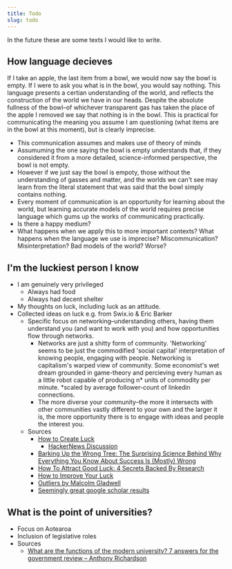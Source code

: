 ```yaml
---
title: Todo
slug: todo
---
```


In the future these are some texts I would like to write.

## How language decieves
If I take an apple, the last item from a bowl, we would now say the bowl is empty. If I were to ask you what is in the bowl, you would say nothing. This language presents a certian understanding of the world, and reflects the construction of the world we have in our heads. Despite the absolute fullness of the bowl–of whichever transparent gas has taken the place of the apple I removed we say that nothing is in the bowl. This is practical for communicating the meaning you assume I am questioning (what items are in the bowl at this moment), but is clearly imprecise.
- This communication assumes and makes use of theory of minds
- Assumuming the one saying the bowl is empty understands that, if they considered it from a more detailed, science-informed perspective, the bowl is not empty.
- However if we just say the bowl is empoty, those without the understanding of gasses and matter, and the worlds we can't see may learn from the literal statement that was said that the bowl simply contains nothing.
- Every moment of communication is an opportunity for learning about the world, but learning accurate models of the world requires precise language which gums up the works of communicating practically.
- Is there a happy medium?
- What happens when we apply this to more important contexts? What happens when the language we use is imprecise? Miscommunication? Misinterpretation? Bad models of the world? Worse? 

## I'm the luckiest person I know
- I am genuinely very privileged
    - Always had food
    - Always had decent shelter
- My thoughts on luck, including luck as an attitude.
- Collected ideas on luck e.g. from Swix.io & Eric Barker
    - Specific focus on networking–understanding others, having them understand you (and want to work with you) and how opportunities flow through networks.
        - Networks are just a shitty form of community. 'Networking' seems to be just the commodified 'social capital' interpretation of knowing people, engaging with people. Networking is capitalism's warped view of community. Some economist's wet dream grounded in game-theory and percieving every human as a little robot capable of producing n* units of commodity per minute. *scaled by average follower-count of linkedin connections.
        - The more diverse your community–the more it intersects with other communities vastly different to your own and the larger it is, the more opportunity there is to engage with ideas and people the interest you.
    - Sources
        - [How to Create Luck](https://www.swyx.io/create-luck)
            - [HackerNews Discussion](https://news.ycombinator.com/item?id=34425525)
        - [Barking Up the Wrong Tree: The Surprising Science Behind Why Everything You Know About Success Is (Mostly) Wrong](https://www.goodreads.com/book/show/31706504-barking-up-the-wrong-tree)
        - [How To Attract Good Luck: 4 Secrets Backed By Research](https://bakadesuyo.com/2015/07/how-to-attract-good-luck/)
        - [How to Improve Your Luck](https://time.com/3222599/how-to-improve-your-luck)
        - [Outliers by Malcolm Gladwell](https://www.goodreads.com/book/show/3228917-outliers)
        - [Seemingly great google scholar results](https://scholar.google.com/scholar?hl=en&as_sdt=0%2C5&q=Lucky+people&btnG=)

## What is the point of universities?
- Focus on Aotearoa
- Inclusion of legislative roles
- Sources
    - [What are the functions of the modern university? 7 answers for the government review – Anthony Richardson](https://theconversation.com/what-are-the-functions-of-the-modern-university-7-answers-for-the-government-review-231261)
